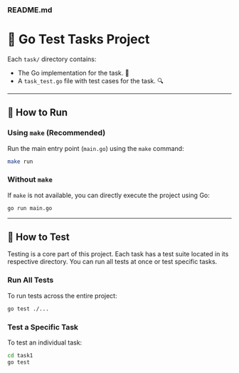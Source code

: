 ### README.md

# 🚀 Go Test Tasks Project


Each `task/` directory contains:
- The Go implementation for the task. 📝
- A `task_test.go` file with test cases for the task. 🔍

---

## 🎯 How to Run

### Using `make` (Recommended)
Run the main entry point (`main.go`) using the `make` command:

```bash
make run
```

### Without `make`
If `make` is not available, you can directly execute the project using Go:

```bash
go run main.go
```

---

## 🧪 How to Test

Testing is a core part of this project. Each task has a test suite located in its respective directory. You can run all tests at once or test specific tasks.

### Run All Tests
To run tests across the entire project:

```bash
go test ./...
```

### Test a Specific Task
To test an individual task:

```bash
cd task1
go test
```
